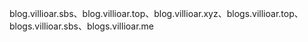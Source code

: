 blog.villioar.sbs、blog.villioar.top、blog.villioar.xyz、blogs.villioar.top、blogs.villioar.sbs、blogs.villioar.me